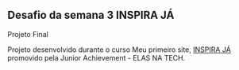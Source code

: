 ## Desafio da semana 3 INSPIRA JÁ

Projeto Final

Projeto desenvolvido durante o curso Meu primeiro site, <a href= "https://inspiraja.org.br">INSPIRA JÁ </a> promovido pela Junior Achievement - ELAS NA TECH. 
